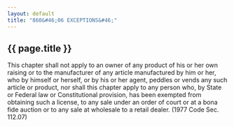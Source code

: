 ```yaml
---
layout: default 
title: "860&#46;06 EXCEPTIONS&#46;"
---
```


{{ page.title }}
----------------

This chapter shall not apply to an owner of any product of his or her
own raising or to the manufacturer of any article manufactured by him or
her, who by himself or herself, or by his or her agent, peddles or vends
any such article or product, nor shall this chapter apply to any person
who, by State or Federal law or Constitutional provision, has been
exempted from obtaining such a license, to any sale under an order of
court or at a bona fide auction or to any sale at wholesale to a retail
dealer. (1977 Code Sec. 112.07)

